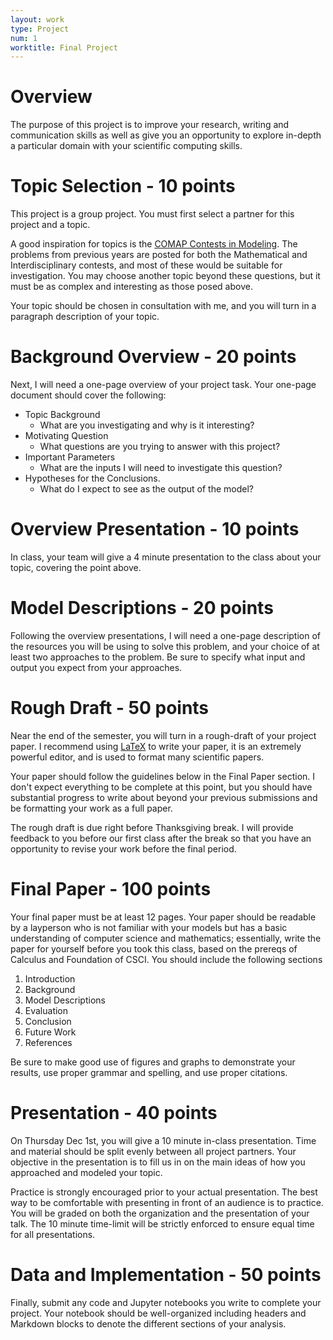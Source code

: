 ```yaml
---
layout: work
type: Project
num: 1
worktitle: Final Project
---
```


# Overview

The purpose of this project is to improve your research, writing and communication skills as well as give you an opportunity to explore in-depth a particular domain with your scientific computing skills.

# Topic Selection - 10 points

This project is a group project. You must first select a partner for this project and a topic.

A good inspiration for topics is the [COMAP Contests in Modeling](https://www.comap.com/undergraduate/contests/mcm/previous-contests.php). The problems from previous years are posted for both the Mathematical and Interdisciplinary contests, and most of these would be suitable for investigation. You may choose another topic beyond these questions, but it must be as complex and interesting as those posed above.

Your topic should be chosen in consultation with me, and you will turn in a paragraph description of your topic.


# Background Overview - 20 points

Next, I will need a one-page overview of your project task. Your one-page document should cover the following:

-   Topic Background
    -   What are you investigating and why is it interesting?
-   Motivating Question
    -   What questions are you trying to answer with this
        project?
-   Important Parameters
    -   What are the inputs I will need to investigate this question?
-   Hypotheses for the Conclusions.
    -   What do I expect to see as the output of the model?

# Overview Presentation - 10 points

In class, your team will give a 4 minute presentation to the class about your topic, covering the point above.

# Model Descriptions - 20 points

Following the overview presentations, I will need a one-page description of the resources you will be using to solve this problem, and your choice of at least two approaches to the problem. Be sure to specify what input and output you expect from your approaches.

# Rough Draft - 50 points

Near the end of the semester, you will turn in a rough-draft of your project paper. I recommend using [LaTeX](https://overleaf.com/) to write your paper, it is an extremely powerful editor, and is used to format many scientific papers.

Your paper should follow the guidelines below in the Final Paper section. I don't expect everything to be complete at this point, but you should have substantial progress to write about beyond your previous submissions and be formatting your work as a full paper.

The rough draft is due right before Thanksgiving break. I will provide feedback to you before our first class after the break so that you have an opportunity to revise your work before the final period. 

# Final Paper - 100 points

Your final paper must be at least 12 pages. Your paper should be readable by a layperson who is not familiar with your models but has a basic understanding of computer science and mathematics; essentially, write the paper for yourself before you took this class, based on the prereqs of Calculus and Foundation of CSCI. You should include the following sections

1.  Introduction
2.  Background
3.  Model Descriptions
5.  Evaluation
6.  Conclusion
7.  Future Work
8.  References

Be sure to make good use of figures and graphs to demonstrate your results, use proper grammar and spelling, and use proper citations.

# Presentation - 40 points

On Thursday Dec 1st, you will give a 10 minute in-class presentation. Time and material should be split evenly between all project partners. Your objective in the presentation is to fill us in on the main ideas of how you approached and modeled your topic.

Practice is strongly encouraged prior to your actual presentation. The best way to be comfortable with presenting in front of an audience is to practice. You will be graded on both the organization and the presentation of your talk. The 10 minute time-limit will be strictly enforced to ensure equal time for all presentations.

# Data and Implementation - 50 points

Finally, submit any code and Jupyter notebooks you write to complete your project. Your notebook should be well-organized including headers and Markdown blocks to denote the different sections of your analysis.
